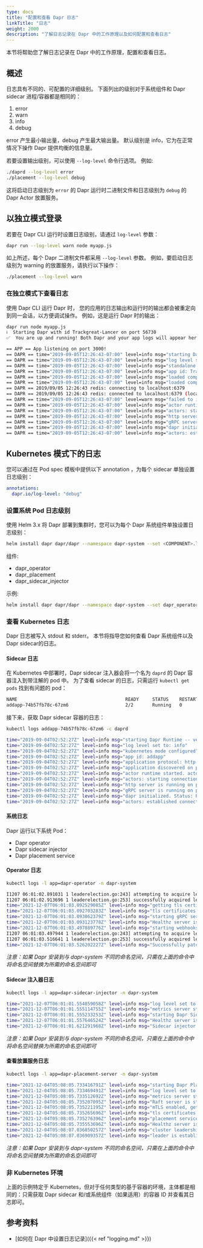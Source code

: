 ```yaml
---
type: docs
title: "配置和查看 Dapr 日志"
linkTitle: "日志"
weight: 2000
description: "了解日志记录在 Dapr 中的工作原理以及如何配置和查看日志"
---
```


本节将帮助您了解日志记录在 Dapr 中的工作原理，配置和查看日志。

## 概述

日志具有不同的、可配置的详细级别。 下面列出的级别对于系统组件和 Dapr sidecar 进程/容器都是相同的：

1. error
2. warn
3. info
4. debug

error 产生最小输出量，debug 产生最大输出量。 默认级别是 info，它为在正常情况下操作 Dapr 提供均衡的信息量。

若要设置输出级别，可以使用 `--log-level` 命令行选项。 例如:

```bash
./daprd --log-level error
./placement --log-level debug
```

这将启动日志级别为 `error` 的 Dapr 运行时二进制文件和日志级别为 `debug` 的 Dapr Actor 放置服务。

## 以独立模式登录

若要在 Dapr CLI 运行时设置日志级别，请通过 `log-level` 参数：

```bash
dapr run --log-level warn node myapp.js
```

如上所述，每个 Dapr 二进制文件都采用 `--log-level` 参数。 例如，要启动日志级别为 warning 的放置服务，请执行以下操作：

```bash
./placement --log-level warn
```

### 在独立模式下查看日志

使用 Dapr CLI 运行 Dapr 时， 您的应用的日志输出和运行时的输出都会被重定向到同一会话，以方便调试操作。 例如，这是运行 Dapr 时的输出：

```bash
dapr run node myapp.js
ℹ️  Starting Dapr with id Trackgreat-Lancer on port 56730
✅  You are up and running! Both Dapr and your app logs will appear here.

== APP == App listening on port 3000!
== DAPR == time="2019-09-05T12:26:43-07:00" level=info msg="starting Dapr Runtime -- version 0.3.0-alpha -- commit b6f2810-dirty"
== DAPR == time="2019-09-05T12:26:43-07:00" level=info msg="log level set to: info"
== DAPR == time="2019-09-05T12:26:43-07:00" level=info msg="standalone mode configured"
== DAPR == time="2019-09-05T12:26:43-07:00" level=info msg="app id: Trackgreat-Lancer"
== DAPR == time="2019-09-05T12:26:43-07:00" level=info msg="loaded component statestore (state.redis)"
== DAPR == time="2019-09-05T12:26:43-07:00" level=info msg="loaded component messagebus (pubsub.redis)"
== DAPR == 2019/09/05 12:26:43 redis: connecting to localhost:6379
== DAPR == 2019/09/05 12:26:43 redis: connected to localhost:6379 (localAddr: [::1]:56734, remAddr: [::1]:6379)
== DAPR == time="2019-09-05T12:26:43-07:00" level=warn msg="failed to init input bindings: app channel not initialized"
== DAPR == time="2019-09-05T12:26:43-07:00" level=info msg="actor runtime started. actor idle timeout: 1h0m0s. actor scan interval: 30s"
== DAPR == time="2019-09-05T12:26:43-07:00" level=info msg="actors: starting connection attempt to placement service at localhost:50005"
== DAPR == time="2019-09-05T12:26:43-07:00" level=info msg="http server is running on port 56730"
== DAPR == time="2019-09-05T12:26:43-07:00" level=info msg="gRPC server is running on port 56731"
== DAPR == time="2019-09-05T12:26:43-07:00" level=info msg="dapr initialized. Status: Running. Init Elapsed 8.772922000000001ms"
== DAPR == time="2019-09-05T12:26:43-07:00" level=info msg="actors: established connection to placement service at localhost:50005"
```

## Kubernetes 模式下的日志

您可以通过在 Pod spec 模板中提供以下 annotation ，为每个 sidecar 单独设置日志级别：

```yml
annotations:
  dapr.io/log-level: "debug"
```

### 设置系统 Pod 日志级别

使用 Helm 3.x 将 Dapr 部署到集群时，您可以为每个 Dapr 系统组件单独设置日志级别：

```bash
helm install dapr dapr/dapr --namespace dapr-system --set <COMPONENT>.logLevel=<LEVEL>
```

组件:
- dapr_operator
- dapr_placement
- dapr_sidecar_injector

示例:

```bash
helm install dapr dapr/dapr --namespace dapr-system --set dapr_operator.logLevel=error
```

### 查看 Kubernetes 日志

Dapr 日志被写入 stdout 和 stderr。 本节将指导您如何查看 Dapr 系统组件以及 Dapr sidecar的日志。

#### Sidecar 日志

在 Kubernetes 中部署时，Dapr sidecar 注入器会将一个名为 `daprd` 的 Dapr 容器注入到带注解的 pod 中。 为了查看 sidecar 的日志，只需运行 `kubectl get pods` 找到有问题的 pod：

```bash
NAME                                        READY     STATUS    RESTARTS   AGE
addapp-74b57fb78c-67zm6                     2/2       Running   0          40h
```

接下来，获取 Dapr sidecar 容器的日志：

```bash
kubectl logs addapp-74b57fb78c-67zm6 -c daprd

time="2019-09-04T02:52:27Z" level=info msg="starting Dapr Runtime -- version 0.3.0-alpha -- commit b6f2810-dirty"
time="2019-09-04T02:52:27Z" level=info msg="log level set to: info"
time="2019-09-04T02:52:27Z" level=info msg="kubernetes mode configured"
time="2019-09-04T02:52:27Z" level=info msg="app id: addapp"
time="2019-09-04T02:52:27Z" level=info msg="application protocol: http. waiting on port 6000"
time="2019-09-04T02:52:27Z" level=info msg="application discovered on port 6000"
time="2019-09-04T02:52:27Z" level=info msg="actor runtime started. actor idle timeout: 1h0m0s. actor scan interval: 30s"
time="2019-09-04T02:52:27Z" level=info msg="actors: starting connection attempt to placement service at dapr-placement.dapr-system.svc.cluster.local:80"
time="2019-09-04T02:52:27Z" level=info msg="http server is running on port 3500"
time="2019-09-04T02:52:27Z" level=info msg="gRPC server is running on port 50001"
time="2019-09-04T02:52:27Z" level=info msg="dapr initialized. Status: Running. Init Elapsed 64.234049ms"
time="2019-09-04T02:52:27Z" level=info msg="actors: established connection to placement service at dapr-placement.dapr-system.svc.cluster.local:80"
```

#### 系统日志

Dapr 运行以下系统 Pod：

* Dapr operator
* Dapr sidecar injector
* Dapr placement service

#### Operator 日志

```Bash
kubectl logs -l app=dapr-operator -n dapr-system

I1207 06:01:02.891031 1 leaderelection.go:243] attempting to acquire leader lease dapr-system/operator.dapr.io...
I1207 06:01:02.913696 1 leaderelection.go:253] successfully acquired lease dapr-system/operator.dapr.io
time="2021-12-07T06:01:03.092529085Z" level=info msg="getting tls certificates" instance=dapr-operator-84bb47f895-dvbsj scope=dapr.operator type=log ver=unknown
time="2021-12-07T06:01:03.092703283Z" level=info msg="tls certificates loaded successfully" instance=dapr-operator-84bb47f895-dvbsj scope=dapr.operator type=log ver=unknown
time="2021-12-07T06:01:03.093062379Z" level=info msg="starting gRPC server" instance=dapr-operator-84bb47f895-dvbsj scope=dapr.operator.api type=log ver=unknown
time="2021-12-07T06:01:03.093123778Z" level=info msg="Healthz server is listening on :8080" instance=dapr-operator-84bb47f895-dvbsj scope=dapr.operator type=log ver=unknown
time="2021-12-07T06:01:03.497889776Z" level=info msg="starting webhooks" instance=dapr-operator-84bb47f895-dvbsj scope=dapr.operator type=log ver=unknown
I1207 06:01:03.497944 1 leaderelection.go:243] attempting to acquire leader lease dapr-system/webhooks.dapr.io...
I1207 06:01:03.516641 1 leaderelection.go:253] successfully acquired lease dapr-system/webhooks.dapr.io
time="2021-12-07T06:01:03.526202227Z" level=info msg="Successfully patched webhook in CRD "subscriptions.dapr.io"" instance=dapr-operator-84bb47f895-dvbsj scope=dapr.operator type=log ver=unknown
```

*注意：如果 Dapr 安装到与 dapr-system 不同的命名空间，只需在上面的命令中将命名空间替换为所需的命名空间即可*

#### Sidecar 注入器日志

```Bash
kubectl logs -l app=dapr-sidecar-injector -n dapr-system

time="2021-12-07T06:01:01.554859058Z" level=info msg="log level set to: info" instance=dapr-sidecar-injector-5d88fcfcf5-2gmvv scope=dapr.injector type=log ver=unknown
time="2021-12-07T06:01:01.555114755Z" level=info msg="metrics server started on :9090/" instance=dapr-sidecar-injector-5d88fcfcf5-2gmvv scope=dapr.metrics type=log ver=unknown
time="2021-12-07T06:01:01.555233253Z" level=info msg="starting Dapr Sidecar Injector -- version 1.5.1 -- commit c6daae8e9b11b3e241a9cb84c33e5aa740d74368" instance=dapr-sidecar-injector-5d88fcfcf5-2gmvv scope=dapr.injector type=log ver=unknown
time="2021-12-07T06:01:01.557646524Z" level=info msg="Healthz server is listening on :8080" instance=dapr-sidecar-injector-5d88fcfcf5-2gmvv scope=dapr.injector type=log ver=unknown
time="2021-12-07T06:01:01.621291968Z" level=info msg="Sidecar injector is listening on :4000, patching Dapr-enabled pods" instance=dapr-sidecar-injector-5d88fcfcf5-2gmvv scope=dapr.injector type=log ver=unknown
```

*注意：如果 Dapr 安装到与 dapr-system 不同的命名空间，只需在上面的命令中将命名空间替换为所需的命名空间即可*

#### 查看放置服务日志

```Bash
kubectl logs -l app=dapr-placement-server -n dapr-system

time="2021-12-04T05:08:05.733416791Z" level=info msg="starting Dapr Placement Service -- version 1.5.0 -- commit 83fe579f5dc93bef1ce3b464d3167a225a3aff3a" instance=dapr-placement-server-0 scope=dapr.placement type=log ver=unknown
time="2021-12-04T05:08:05.733469491Z" level=info msg="log level set to: info" instance=dapr-placement-server-0 scope=dapr.placement type=log ver=1.5.0
time="2021-12-04T05:08:05.733512692Z" level=info msg="metrics server started on :9090/" instance=dapr-placement-server-0 scope=dapr.metrics type=log ver=1.5.0
time="2021-12-04T05:08:05.735207095Z" level=info msg="Raft server is starting on 127.0.0.1:8201..." instance=dapr-placement-server-0 scope=dapr.placement.raft type=log ver=1.5.0
time="2021-12-04T05:08:05.735221195Z" level=info msg="mTLS enabled, getting tls certificates" instance=dapr-placement-server-0 scope=dapr.placement type=log ver=1.5.0
time="2021-12-04T05:08:05.735265696Z" level=info msg="tls certificates loaded successfully" instance=dapr-placement-server-0 scope=dapr.placement type=log ver=1.5.0
time="2021-12-04T05:08:05.735276396Z" level=info msg="placement service started on port 50005" instance=dapr-placement-server-0 scope=dapr.placement type=log ver=1.5.0
time="2021-12-04T05:08:05.735553696Z" level=info msg="Healthz server is listening on :8080" instance=dapr-placement-server-0 scope=dapr.placement type=log ver=1.5.0
time="2021-12-04T05:08:07.036850257Z" level=info msg="cluster leadership acquired" instance=dapr-placement-server-0 scope=dapr.placement type=log ver=1.5.0
time="2021-12-04T05:08:07.036909357Z" level=info msg="leader is established." instance=dapr-placement-server-0 scope=dapr.placement type=log ver=1.5.0
```

*注意：如果 Dapr 安装到与 dapr-system 不同的命名空间，只需在上面的命令中将命名空间替换为所需的命名空间即可*

### 非 Kubernetes 环境

上面的示例特定于 Kubernetes，但对于任何类型的基于容器的环境，主体都是相同的：只需获取 Dapr sidecar 和/或系统组件（如果适用）的容器 ID 并查看其日志即可。

## 参考资料

* [如何在 Dapr 中设置日志记录]({{< ref "logging.md" >}})
